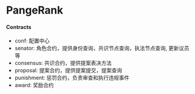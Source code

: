 # PangeRank
#### Contracts
- conf: 配置中心
- senator: 角色合约，提供身份查询，共识节点查询，执法节点查询, 更新议员等
- consensus: 共识合约，提供提案表决方法
- proposal: 提案合约，提供提案提交，提案查询
- punishment: 惩罚合约，负责审查和执行违规事件
- award: 奖励合约

